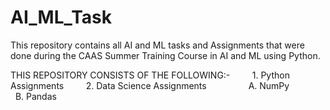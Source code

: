 # AI_ML_Task
This repository contains all AI and ML tasks and Assignments that were done during the CAAS Summer Training Course in AI and ML using Python.

THIS REPOSITORY CONSISTS OF THE FOLLOWING:-
        1. Python Assignments
        2. Data Science Assignments
                A. NumPy
                B. Pandas
